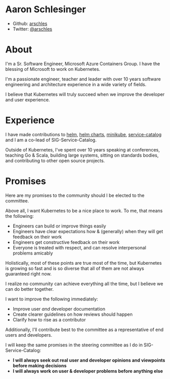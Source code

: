 # Aaron Schlesinger

- Github: [arschles](https://github.com/arschles)
- Twitter: [@arschles](https://twitter.com/arschles) 

# About

I'm a Sr. Software Engineer, Microsoft Azure Containers Group. I have the blessing of Microsoft 
to work on Kubernetes.

I'm a passionate engineer, teacher and leader with over 10 years software engineering and 
architecture experience in a wide variety of fields.

I believe that Kubernetes will truly succeed when we improve the developer and 
user experience. 

# Experience

I have made contributions to [helm](https://github.com/kubernetes/helm), [helm charts](https://github.com/kubernetes/charts), [minikube](https://github.com/kubernetes/minikube), [service-catalog](https://github.com/kubernetes-incubator/service-catalog) and I am a co-lead of SIG-Service-Catalog.

Outside of Kubernetes, I've spent over 10 years speaking at conferences, teaching Go & Scala,
building large systems, sitting on standards bodies, and contributing to other open source
projects.

# Promises

Here are my promises to the community should I be elected to the committee.

Above all, I want Kubernetes to be a nice place to work. To me, that means the following:

- Engineers can build or improve things easily
- Engineers have clear expectations how & (generally) when they will get feedback on their work
- Engineers get constructive feedback on their work
- Everyone is treated with respect, and can resolve interpersonal problems amicably

Holistically, most of these points are true most of the time, but Kubernetes is growing so
fast and is so diverse that all of them are not always guaranteed right now.

I realize no community can achieve everything all the time, but I believe we can do better
together.

I want to improve the following immediately:

- Improve user _and_ developer documentation
- Create clearer guidelines on how reviews should happen
- Clarify how to rise as a contributor

Additionally, I'll contribute best to the committee as a representative of end users
and developers.

I will keep the same promises in the steering committee as I do in SIG-Service-Catalog: 

- **I will always seek out real user and developer opinions and viewpoints before making decisions**
- **I will always work on user & developer problems before anything else**

